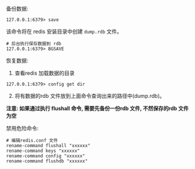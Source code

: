  备份数据: 

```shell
127.0.0.1:6379> save
```

该命令将在 redis 安装目录中创建 `dump.rdb` 文件。

```shell
# 后台执行保存数据到 rdb
127.0.0.1:6379> BGSAVE
```

恢复数据: 

1. 查看redis 加载数据的目录

```shell
127.0.0.1:6379> config get dir
```

2. 将有数据的rdb 文件放到上面命令查询出来的路径中(dump.rdb)。

**注意: 如果通过执行 flushall 命令, 需要先备份一份rdb 文件, 不然保存的rdb 文件为空** 

禁用危险命令: 

```shell
# 编辑redis.conf 文件
rename-command flushall "xxxxxx"
rename-command keys "xxxxxx"
rename-command config "xxxxxx"
rename-command flushdb "xxxxxx"
```

